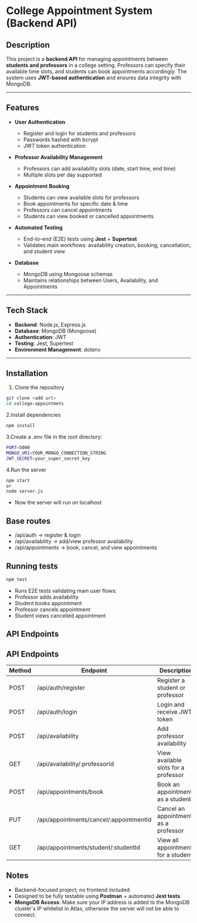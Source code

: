 # College Appointment System (Backend API)

## Description
This project is a **backend API** for managing appointments between **students and professors** in a college setting. Professors can specify their available time slots, and students can book appointments accordingly. The system uses **JWT-based authentication** and ensures data integrity with MongoDB.

---

## Features

- **User Authentication**
  - Register and login for students and professors
  - Passwords hashed with bcrypt
  - JWT token authentication

- **Professor Availability Management**
  - Professors can add availability slots (date, start time, end time)
  - Multiple slots per day supported

- **Appointment Booking**
  - Students can view available slots for professors
  - Book appointments for specific date & time
  - Professors can cancel appointments
  - Students can view booked or cancelled appointments

- **Automated Testing**
  - End-to-end (E2E) tests using **Jest** + **Supertest**
  - Validates main workflows: availability creation, booking, cancellation, and student view

- **Database**
  - MongoDB using Mongoose schemas
  - Maintains relationships between Users, Availability, and Appointments

---

## Tech Stack

- **Backend**: Node.js, Express.js  
- **Database**: MongoDB (Mongoose)  
- **Authentication**: JWT  
- **Testing**: Jest, Supertest  
- **Environment Management**: dotenv  

---

## Installation

1. Clone the repository
```bash
git clone <add url>
cd college-appointmets
```
2.Install dependencies
```bash
npm install
```

3.Create a .env file in the root directory:
```bash
PORT=5000
MONGO_URI=YOUR_MONGO_CONNECTION_STRING
JWT_SECRET=your_super_secret_key
```
4.Run the server
```bash
npm start 
or 
node server.js
```
- Now the server will run on localhost 

## Base routes

- /api/auth → register & login
- /api/availability → add/view professor availability
- /api/appointments → book, cancel, and view appointments

## Running tests
``` bash
npm test
```
- Runs E2E tests validating main user flows:
- Professor adds availability
- Student books appointment
- Professor cancels appointment
- Student views cancelled appointment

## API Endpoints 

## API Endpoints

| Method | Endpoint | Description |
|--------|----------|-------------|
| POST   | /api/auth/register | Register a student or professor |
| POST   | /api/auth/login | Login and receive JWT token |
| POST   | /api/availability | Add professor availability |
| GET    | /api/availability/:professorId | View available slots for a professor |
| POST   | /api/appointments/book | Book an appointment as a student |
| PUT    | /api/appointments/cancel/:appointmentId | Cancel an appointment as a professor |
| GET    | /api/appointments/student/:studentId | View all appointments for a student |


## Notes

- Backend-focused project; no frontend included.  
- Designed to be fully testable using **Postman** + automated **Jest tests**.  
- **MongoDB Access**: Make sure your IP address is added to the MongoDB cluster's IP whitelist in Atlas, otherwise the server will not be able to connect.











